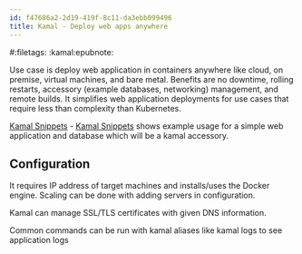 ```yaml
---
id: f47686a2-2d19-419f-8c11-da3ebb099496
title: Kamal - Deploy web apps anywhere
---
```


\#:filetags: :kamal:epubnote:

Use case is deploy web application in containers anywhere like cloud, on
premise, virtual machines, and bare metal. Benefits are no downtime,
rolling restarts, accessory (example databases, networking) management,
and remote builds. It simplifies web application deployments for use
cases that require less than complexity than Kubernetes.

[Kamal Snippets](../005-tech-snippets-kamal) - [Kamal
Snippets](id:b5064ecf-6e06-4975-bb8f-5c4098d7403a) shows example usage
for a simple web application and database which will be a kamal
accessory.

## Configuration

It requires IP address of target machines and installs/uses the Docker
engine. Scaling can be done with adding servers in configuration.

Kamal can manage SSL/TLS certificates with given DNS information.

Common commands can be run with kamal aliases like kamal logs to see
application logs
